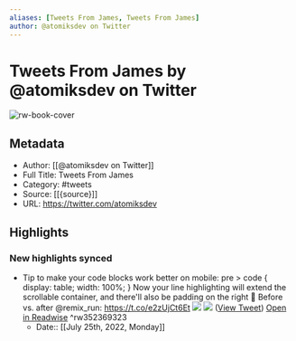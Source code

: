 ```yaml
---
aliases: [Tweets From James, Tweets From James]
author: @atomiksdev on Twitter
---
```

# Tweets From James by @atomiksdev on Twitter

![rw-book-cover](https://pbs.twimg.com/profile_images/1473022717381070848/CaDk4K_H.jpg)

## Metadata
- Author: [[@atomiksdev on Twitter]]
- Full Title: Tweets From James
- Category: #tweets
- Source: [[{source}]]
- URL: https://twitter.com/atomiksdev

## Highlights
### New highlights synced
- Tip to make your code blocks work better on mobile:
  pre > code {
  display: table;
  width: 100%;
  }
  Now your line highlighting will extend the scrollable container, and there'll also be padding on the right 🌛
  Before vs. after @remix_run: https://t.co/e2zUjCt6Et
  ![](https://pbs.twimg.com/media/FGZqdAeVcAMhXId.jpg)
  ![](https://pbs.twimg.com/media/FGZqd0XUUAUhgsF.jpg) ([View Tweet](https://twitter.com/atomiksdev/status/1469979441325477891)) [Open in Readwise](https://readwise.io/open/352369323) ^rw352369323
    - Date:: [[July 25th, 2022, Monday]]
